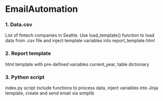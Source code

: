 # EmailAutomation

### 1. Data.csv
List of fintech companies in Seattle.  Use load_template() function to load data from .csv file and inject template variables into report_template.html

### 2. Report template
html template with pre-defined variables current_year, table dictionary

### 3. Python script
index.py script include functions to process data, inject variables into Jinja template, create and send email via smtplib